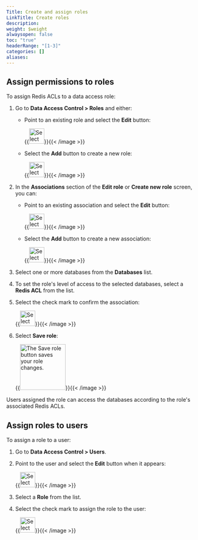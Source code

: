```yaml
---
Title: Create and assign roles
LinkTitle: Create roles
description: 
weight: $weight
alwaysopen: false
toc: "true"
headerRange: "[1-3]"
categories: []
aliases: 
---
```


## Assign permissions to roles

To assign Redis ACLs to a data access role:

1. Go to **Data Access Control > Roles** and either:

    - Point to an existing role and select the **Edit** button:

        {{<image filename="images/rc/icon-rbac-edit.png" width="40px" alt="Select the Edit button to edit an existing role." >}}{{< /image >}}

    - Select the **Add** button to create a new role:

        {{<image filename="images/rc/icon-rbac-add.png" width="40px" alt="Select the Add button to create a new role." >}}{{< /image >}}

1. In the **Associations** section of the **Edit role** or **Create new role** screen, you can:

    - Point to an existing association and select the **Edit** button:

        {{<image filename="images/rc/icon-rbac-edit.png" width="40px" alt="Select the Edit button to edit an existing role association." >}}{{< /image >}}

    - Select the **Add** button to create a new association:

        {{<image filename="images/rc/icon-rbac-add.png" width="40px" alt="Select the Add button to create a new role association." >}}{{< /image >}}

1. Select one or more databases from the **Databases** list.

1. To set the role's level of access to the selected databases, select a **Redis ACL** from the list.

1. Select the check mark to confirm the association:

    {{<image filename="images/rc/icon-check-mark.png" width="40px" alt="Select the Submit entry button to save the role association changes." >}}{{< /image >}}

1. Select **Save role**:

    {{<image filename="images/rc/button-data-access-control-save-role.png" width="120px" alt="The Save role button saves your role changes." >}}{{< /image >}}

Users assigned the role can access the databases according to the role's associated Redis ACLs.

## Assign roles to users

To assign a role to a user:

1. Go to **Data Access Control > Users**.

1. Point to the user and select the **Edit** button when it appears:

    {{<image filename="images/rc/icon-rbac-edit.png" width="40px" alt="Select the Edit button to edit an existing user's role." >}}{{< /image >}}

1. Select a **Role** from the list.

1. Select the check mark to assign the role to the user:

    {{<image filename="images/rc/icon-check-mark.png" width="40px" alt="Select the Submit entry button to apply the user's role changes." >}}{{< /image >}}